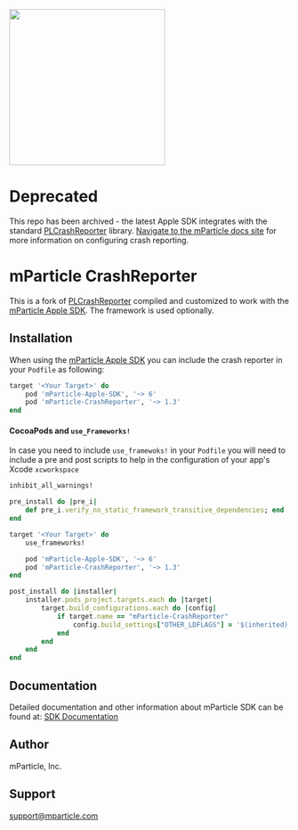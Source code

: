 <img src="https://static.mparticle.com/sdk/logo.svg" width="280">

# Deprecated
This repo has been archived - the latest Apple SDK integrates with the standard [PLCrashReporter](https://github.com/microsoft/plcrashreporter) library. [Navigate to the mParticle docs site](https://docs.mparticle.com/developers/sdk/ios/error-and-exception-tracking/#crash-reporting) for more information on configuring crash reporting.

# mParticle CrashReporter

This is a fork of [PLCrashReporter](https://www.plcrashreporter.org) compiled and customized to work with the [mParticle Apple SDK](https://github.com/mParticle/mParticle-Apple-SDK). The framework is used optionally.

## Installation

When using the [mParticle Apple SDK](https://github.com/mParticle/mParticle-Apple-SDK) you can include the crash reporter in your `Podfile` as following:

```ruby
target '<Your Target>' do
    pod 'mParticle-Apple-SDK', '~> 6'
    pod 'mParticle-CrashReporter', '~> 1.3'
end
```

#### CocoaPods and `use_Frameworks!`

In case you need to include `use_framewoks!` in your `Podfile` you will need to include a pre and post scripts to help in the configuration of your app's Xcode `xcworkspace`

```ruby
inhibit_all_warnings!

pre_install do |pre_i|
    def pre_i.verify_no_static_framework_transitive_dependencies; end
end

target '<Your Target>' do
    use_frameworks!

    pod 'mParticle-Apple-SDK', '~> 6'
    pod 'mParticle-CrashReporter', '~> 1.3'
end

post_install do |installer|
    installer.pods_project.targets.each do |target|
        target.build_configurations.each do |config|
            if target.name == "mParticle-CrashReporter"
                config.build_settings["OTHER_LDFLAGS"] = '$(inherited) "-ObjC"'
            end
        end
    end
end
```


## Documentation

Detailed documentation and other information about mParticle SDK can be found at: [SDK Documentation](http://docs.mparticle.com/#mobile-sdk-guide)

## Author

mParticle, Inc.

## Support

<support@mparticle.com>
